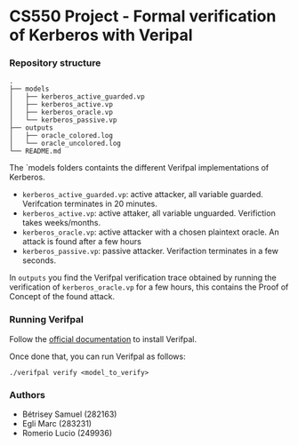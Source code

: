 # CS550 Project - Formal verification of Kerberos with Veripal

### Repository structure
``` 
.
├── models
│   ├── kerberos_active_guarded.vp
│   ├── kerberos_active.vp
│   ├── kerberos_oracle.vp
│   └── kerberos_passive.vp
├── outputs
│   ├── oracle_colored.log
│   └── oracle_uncolored.log
└── README.md
``` 

The `models folders containts the different Verifpal implementations of Kerberos.
- `kerberos_active_guarded.vp`: active attacker, all variable guarded. Verifcation terminates in 20 minutes.
- `kerberos_active.vp`: active attaker, all variable unguarded. Verifiction takes weeks/months.
- `kerberos_oracle.vp`: active attacker with a chosen plaintext oracle. An attack is found after a few hours
- `kerberos_passive.vp`: passive attacker. Verifaction terminates in a few seconds.

In `outputs` you find the Verifpal verification trace obtained by running the verification of `kerberos_oracle.vp`
for a few hours, this contains the Proof of Concept of the found attack.

### Running Verifpal

Follow the [official documentation](https://verifpal.com/software/) to install Verifpal.

Once done that, you can run Verifpal as follows:
```
./verifpal verify <model_to_verify>
```

### Authors

- Bétrisey Samuel (282163)
- Egli Marc (283231)
- Romerio Lucio (249936)
